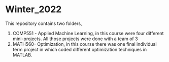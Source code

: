 # Winter_2022
This repository contains two folders, 
1. COMP551 - Applied Machine Learning, in this course were four different mini-projects. All those projects were done with a team of 3
2. MATH560- Optimization, in this course there was one final individual term project in which coded different optimization techniques in MATLAB.
